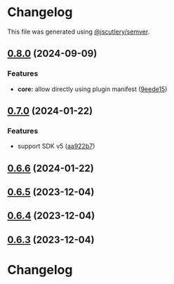 # Changelog

This file was generated using [@jscutlery/semver](https://github.com/jscutlery/semver).

## [0.8.0](https://github.com/scalprum/scaffolding/compare/@scalprum/core-0.7.0...@scalprum/core-0.8.0) (2024-09-09)


### Features

* **core:** allow directly using plugin manifest ([9eede15](https://github.com/scalprum/scaffolding/commit/9eede15da2db3113f480326597f612e8cd853840))

## [0.7.0](https://github.com/scalprum/scaffolding/compare/@scalprum/core-0.6.6...@scalprum/core-0.7.0) (2024-01-22)


### Features

* support SDK v5 ([aa922b7](https://github.com/scalprum/scaffolding/commit/aa922b710d50c2ae5058a4b11a623c93ce89edcf))

## [0.6.6](https://github.com/scalprum/scaffolding/compare/@scalprum/core-0.6.5...@scalprum/core-0.6.6) (2024-01-22)

## [0.6.5](https://github.com/scalprum/scaffolding/compare/@scalprum/core-0.6.4...@scalprum/core-0.6.5) (2023-12-04)

## [0.6.4](https://github.com/scalprum/scaffolding/compare/@scalprum/core-0.6.3...@scalprum/core-0.6.4) (2023-12-04)

## [0.6.3](https://github.com/scalprum/scaffolding/compare/@scalprum/core-0.6.2...@scalprum/core-0.6.3) (2023-12-04)

# Changelog
